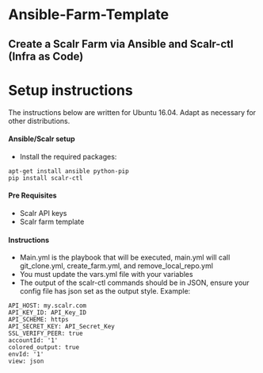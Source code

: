 # Ansible-Farm-Template

## Create a Scalr Farm via Ansible and Scalr-ctl (Infra as Code)

# Setup instructions

The instructions below are written for Ubuntu 16.04. Adapt as necessary for other distributions.

#### Ansible/Scalr setup

- Install the required packages:
```
apt-get install ansible python-pip
pip install scalr-ctl
```

#### Pre Requisites
- Scalr API keys
- Scalr farm template

#### Instructions
- Main.yml is the playbook that will be executed, main.yml will call git_clone.yml, create_farm.yml, and remove_local_repo.yml
- You must update the vars.yml file with your variables
- The output of the scalr-ctl commands should be in JSON, ensure your config file has json set as the output style. Example:
```
API_HOST: my.scalr.com
API_KEY_ID: API_Key_ID
API_SCHEME: https
API_SECRET_KEY: API_Secret_Key
SSL_VERIFY_PEER: true
accountId: '1'
colored_output: true
envId: '1'
view: json
```


